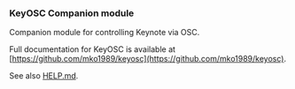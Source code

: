 ### KeyOSC Companion module

Companion module for controlling Keynote via OSC.

Full documentation for KeyOSC is available at [https://github.com/mko1989/keyosc](https://github.com/mko1989/keyosc).

See also [HELP.md](./companion/HELP.md).

